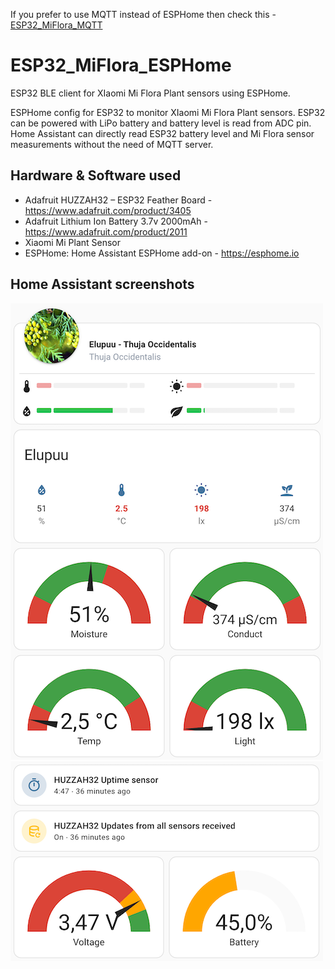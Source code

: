 If you prefer to use MQTT instead of ESPHome then check this - [ESP32_MiFlora_MQTT](https://github.com/e6on/ESP32_MiFlora_MQTT)

# ESP32_MiFlora_ESPHome
ESP32 BLE client for XIaomi Mi Flora Plant sensors using ESPHome.

ESPHome config for ESP32 to monitor XIaomi Mi Flora Plant sensors. ESP32 can be powered with LiPo battery and battery level is read from ADC pin. Home Assistant can directly read ESP32 battery level and Mi Flora sensor measurements without the need of MQTT server.

## Hardware & Software used

- Adafruit HUZZAH32 – ESP32 Feather Board - https://www.adafruit.com/product/3405
- Adafruit Lithium Ion Battery 3.7v 2000mAh - https://www.adafruit.com/product/2011
- Xiaomi Mi Plant Sensor
- ESPHome: Home Assistant ESPHome add-on - https://esphome.io

## Home Assistant screenshots
![MiFlora](/miflora.png)
![ESP32](/esp32.png)
